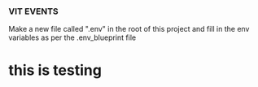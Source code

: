 ### VIT EVENTS

Make a new file called ".env" in the root of this project and fill in the env variables as per the
.env_blueprint file

# this is testing
